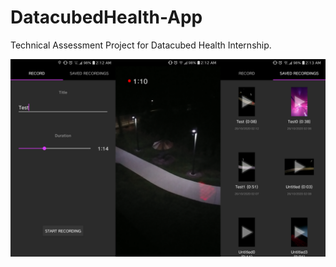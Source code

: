 # DatacubedHealth-App
Technical Assessment Project for Datacubed Health Internship.

![img](https://github.com/MichaelPineapple/DatacubedHealth-App/blob/main/Screenshots/Display.png?raw=true)

